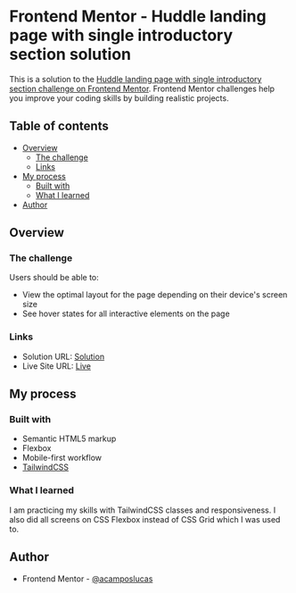 # Frontend Mentor - Huddle landing page with single introductory section solution

This is a solution to the [Huddle landing page with single introductory section challenge on Frontend Mentor](https://www.frontendmentor.io/challenges/huddle-landing-page-with-a-single-introductory-section-B_2Wvxgi0). Frontend Mentor challenges help you improve your coding skills by building realistic projects. 

## Table of contents

- [Overview](#overview)
  - [The challenge](#the-challenge)
  - [Links](#links)
- [My process](#my-process)
  - [Built with](#built-with)
  - [What I learned](#what-i-learned)
- [Author](#author)

## Overview

### The challenge

Users should be able to:

- View the optimal layout for the page depending on their device's screen size
- See hover states for all interactive elements on the page

### Links

- Solution URL: [Solution](https://www.frontendmentor.io/solutions/huddle-landing-page-Hy67S0G8c)
- Live Site URL: [Live](https://frontendmentor-silk.vercel.app/)

## My process

### Built with

- Semantic HTML5 markup
- Flexbox
- Mobile-first workflow
- [TailwindCSS](https://tailwindcss.com/)

### What I learned

I am practicing my skills with TailwindCSS classes and responsiveness. I also did all screens on CSS Flexbox instead of CSS Grid which I was used to.

## Author

- Frontend Mentor - [@acamposlucas](https://www.frontendmentor.io/profile/acamposlucas)
